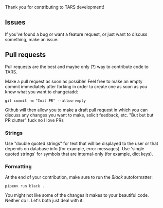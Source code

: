 Thank you for contributing to TARS development!

## Issues

If you've found a bug or want a feature request, or just want to discuss
something, make an issue.

## Pull requests

Pull requests are the best and maybe only (?) way to contribute code to TARS.

Make a pull request as soon as possible! Feel free to make an empty commit
immediately after forking in order to create one as soon as you know what you
want to change/add:

```shell
git commit -m "Init PR" --allow-empty
```

Github will then allow you to make a draft pull request in which you can
discuss any changes you want to make, solicit feedback, etc. "But but but PR
clutter" fuck no I love PRs

### Strings

Use "double quoted strings" for text that will be displayed to the user or that
depends on database info (for example, error messages). Use 'single quoted
strings' for symbols that are internal-only (for example, dict keys).

### Formatting

At the end of your contribution, make sure to run the *Black* autoformatter:

```shell
pipenv run black .
```

You might not like some of the changes it makes to your beautiful code. Neither
do I. Let's both just deal with it.
